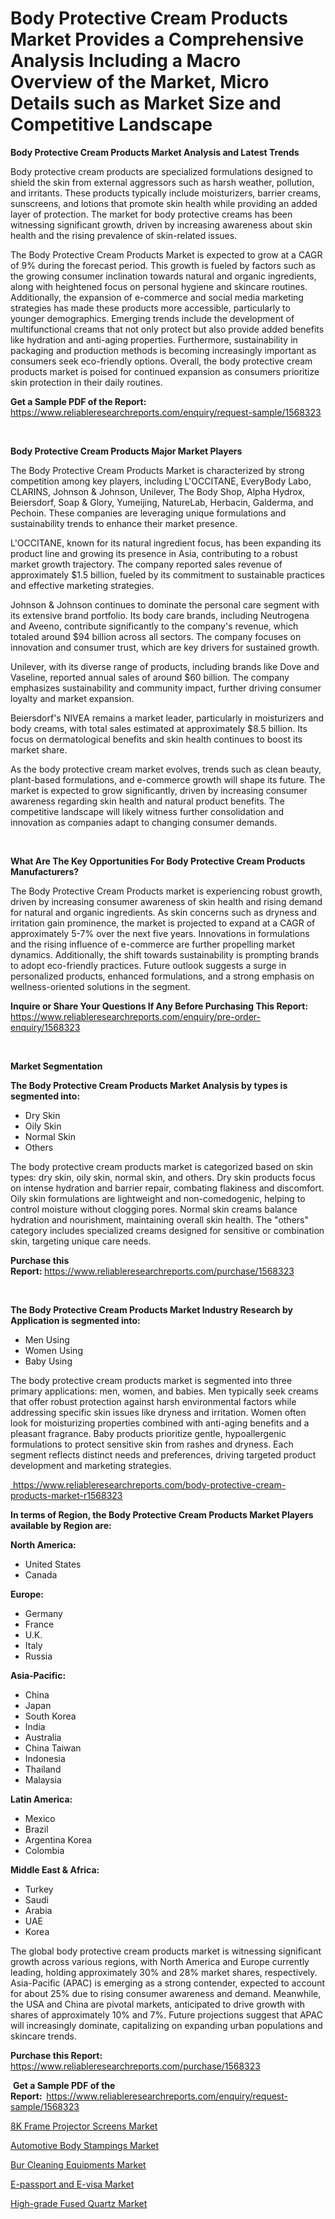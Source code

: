 <p><h1>Body Protective Cream Products Market Provides a Comprehensive Analysis Including a Macro Overview of the Market, Micro Details such as Market Size and Competitive Landscape</h1></p><p><strong>Body Protective Cream Products Market Analysis and Latest Trends</strong></p>
<p><p>Body protective cream products are specialized formulations designed to shield the skin from external aggressors such as harsh weather, pollution, and irritants. These products typically include moisturizers, barrier creams, sunscreens, and lotions that promote skin health while providing an added layer of protection. The market for body protective creams has been witnessing significant growth, driven by increasing awareness about skin health and the rising prevalence of skin-related issues.</p><p>The Body Protective Cream Products Market is expected to grow at a CAGR of 9% during the forecast period. This growth is fueled by factors such as the growing consumer inclination towards natural and organic ingredients, along with heightened focus on personal hygiene and skincare routines. Additionally, the expansion of e-commerce and social media marketing strategies has made these products more accessible, particularly to younger demographics. Emerging trends include the development of multifunctional creams that not only protect but also provide added benefits like hydration and anti-aging properties. Furthermore, sustainability in packaging and production methods is becoming increasingly important as consumers seek eco-friendly options. Overall, the body protective cream products market is poised for continued expansion as consumers prioritize skin protection in their daily routines.</p></p>
<p><strong>Get a Sample PDF of the Report:&nbsp;</strong> <a href="https://www.reliableresearchreports.com/enquiry/request-sample/1568323?utm_campaign=12&utm_medium=2&utm_source=Github&utm_content=ia&utm_term=14102024&utm_id=body-protective-cream-products">https://www.reliableresearchreports.com/enquiry/request-sample/1568323</a></p>
<p>&nbsp;</p>
<p><strong>Body Protective Cream Products Major Market Players</strong></p>
<p><p>The Body Protective Cream Products Market is characterized by strong competition among key players, including L'OCCITANE, EveryBody Labo, CLARINS, Johnson & Johnson, Unilever, The Body Shop, Alpha Hydrox, Beiersdorf, Soap & Glory, Yumeijing, NatureLab, Herbacin, Galderma, and Pechoin. These companies are leveraging unique formulations and sustainability trends to enhance their market presence.</p><p>L'OCCITANE, known for its natural ingredient focus, has been expanding its product line and growing its presence in Asia, contributing to a robust market growth trajectory. The company reported sales revenue of approximately $1.5 billion, fueled by its commitment to sustainable practices and effective marketing strategies.</p><p>Johnson & Johnson continues to dominate the personal care segment with its extensive brand portfolio. Its body care brands, including Neutrogena and Aveeno, contribute significantly to the company's revenue, which totaled around $94 billion across all sectors. The company focuses on innovation and consumer trust, which are key drivers for sustained growth.</p><p>Unilever, with its diverse range of products, including brands like Dove and Vaseline, reported annual sales of around $60 billion. The company emphasizes sustainability and community impact, further driving consumer loyalty and market expansion.</p><p>Beiersdorf's NIVEA remains a market leader, particularly in moisturizers and body creams, with total sales estimated at approximately $8.5 billion. Its focus on dermatological benefits and skin health continues to boost its market share.</p><p>As the body protective cream market evolves, trends such as clean beauty, plant-based formulations, and e-commerce growth will shape its future. The market is expected to grow significantly, driven by increasing consumer awareness regarding skin health and natural product benefits. The competitive landscape will likely witness further consolidation and innovation as companies adapt to changing consumer demands.</p></p>
<p>&nbsp;</p>
<p><strong>What Are The Key Opportunities For Body Protective Cream Products Manufacturers?</strong></p>
<p><p>The Body Protective Cream Products market is experiencing robust growth, driven by increasing consumer awareness of skin health and rising demand for natural and organic ingredients. As skin concerns such as dryness and irritation gain prominence, the market is projected to expand at a CAGR of approximately 5-7% over the next five years. Innovations in formulations and the rising influence of e-commerce are further propelling market dynamics. Additionally, the shift towards sustainability is prompting brands to adopt eco-friendly practices. Future outlook suggests a surge in personalized products, enhanced formulations, and a strong emphasis on wellness-oriented solutions in the segment.</p></p>
<p><strong>Inquire or Share Your Questions If Any Before Purchasing This Report:</strong> <a href="https://www.reliableresearchreports.com/enquiry/pre-order-enquiry/1568323?utm_campaign=12&utm_medium=2&utm_source=Github&utm_content=ia&utm_term=14102024&utm_id=body-protective-cream-products">https://www.reliableresearchreports.com/enquiry/pre-order-enquiry/1568323</a></p>
<p>&nbsp;</p>
<p><strong>Market Segmentation</strong></p>
<p><strong>The Body Protective Cream Products Market Analysis by types is segmented into:</strong></p>
<p><ul><li>Dry Skin</li><li>Oily Skin</li><li>Normal Skin</li><li>Others</li></ul></p>
<p><p>The body protective cream products market is categorized based on skin types: dry skin, oily skin, normal skin, and others. Dry skin products focus on intense hydration and barrier repair, combating flakiness and discomfort. Oily skin formulations are lightweight and non-comedogenic, helping to control moisture without clogging pores. Normal skin creams balance hydration and nourishment, maintaining overall skin health. The "others" category includes specialized creams designed for sensitive or combination skin, targeting unique care needs.</p></p>
<p><strong>Purchase this Report:&nbsp;</strong><a href="https://www.reliableresearchreports.com/purchase/1568323?utm_campaign=12&utm_medium=2&utm_source=Github&utm_content=ia&utm_term=14102024&utm_id=body-protective-cream-products">https://www.reliableresearchreports.com/purchase/1568323</a></p>
<p>&nbsp;</p>
<p><strong>The Body Protective Cream Products Market Industry Research by Application is segmented into:</strong></p>
<p><ul><li>Men Using</li><li>Women Using</li><li>Baby Using</li></ul></p>
<p><p>The body protective cream products market is segmented into three primary applications: men, women, and babies. Men typically seek creams that offer robust protection against harsh environmental factors while addressing specific skin issues like dryness and irritation. Women often look for moisturizing properties combined with anti-aging benefits and a pleasant fragrance. Baby products prioritize gentle, hypoallergenic formulations to protect sensitive skin from rashes and dryness. Each segment reflects distinct needs and preferences, driving targeted product development and marketing strategies.</p></p>
<p><a href="https://www.reliableresearchreports.com/body-protective-cream-products-market-r1568323?utm_campaign=12&utm_medium=2&utm_source=Github&utm_content=ia&utm_term=14102024&utm_id=body-protective-cream-products">&nbsp;https://www.reliableresearchreports.com/body-protective-cream-products-market-r1568323</a></p>
<p><strong>In terms of Region, the Body Protective Cream Products Market Players available by Region are:</strong></p>
<p>
    <p> <strong> North America: </strong>
        <ul>
            <li>United States</li>
            <li>Canada</li>
        </ul>
        </p> 
    <p> <strong> Europe: </strong>
        <ul>
            <li>Germany</li>
            <li>France</li>
            <li>U.K.</li>
            <li>Italy</li>
            <li>Russia</li>
        </ul>
        </p> 
    <p> <strong> Asia-Pacific: </strong>
        <ul>
            <li>China</li>
            <li>Japan</li>
            <li>South Korea</li>
            <li>India</li>
            <li>Australia</li>
            <li>China Taiwan</li>
            <li>Indonesia</li>
            <li>Thailand</li>
            <li>Malaysia</li>
        </ul>
        </p> 
    <p> <strong> Latin America: </strong>
        <ul>
            <li>Mexico</li>
            <li>Brazil</li>
            <li>Argentina Korea</li>
            <li>Colombia</li>
        </ul>
        </p> 
    <p> <strong> Middle East & Africa: </strong>
        <ul>
            <li>Turkey</li>
            <li>Saudi</li>
            <li>Arabia</li>
            <li>UAE</li>
            <li>Korea</li>
        </ul>
    </p>
    </p>
<p><p>The global body protective cream products market is witnessing significant growth across various regions, with North America and Europe currently leading, holding approximately 30% and 28% market shares, respectively. Asia-Pacific (APAC) is emerging as a strong contender, expected to account for about 25% due to rising consumer awareness and demand. Meanwhile, the USA and China are pivotal markets, anticipated to drive growth with shares of approximately 10% and 7%. Future projections suggest that APAC will increasingly dominate, capitalizing on expanding urban populations and skincare trends.</p></p>
<p><strong>Purchase this Report: </strong><a href="https://www.reliableresearchreports.com/purchase/1568323?utm_campaign=12&utm_medium=2&utm_source=Github&utm_content=ia&utm_term=14102024&utm_id=body-protective-cream-products">https://www.reliableresearchreports.com/purchase/1568323</a></p>
<p>&nbsp;<strong>Get a Sample PDF of the Report:&nbsp;&nbsp;</strong><a href="https://www.reliableresearchreports.com/enquiry/request-sample/1568323?utm_campaign=12&utm_medium=2&utm_source=Github&utm_content=ia&utm_term=14102024&utm_id=body-protective-cream-products">https://www.reliableresearchreports.com/enquiry/request-sample/1568323</a></p>
<p><strong></strong></p>
<p><p><a href="https://github.com/AbbasMahmud554/Market-Research-Report-List-1/blob/main/8k-frame-projector-screens-market.md?utm_campaign=12&utm_medium=2&utm_source=Github&utm_content=ia&utm_term=14102024&utm_id=body-protective-cream-products">8K Frame Projector Screens Market</a></p><p><a href="https://www.linkedin.com/pulse/global-automotive-body-stampings-market-focus-product-type-g0s5f?trk=public_post_embed_feed-article-content&utm_campaign=12&utm_medium=2&utm_source=Github&utm_content=ia&utm_term=14102024&utm_id=body-protective-cream-products">Automotive Body Stampings Market</a></p><p><a href="https://github.com/GenaGaines34/Market-Research-Report-List-1/blob/main/bur-cleaning-equipments-market.md?utm_campaign=12&utm_medium=2&utm_source=Github&utm_content=ia&utm_term=14102024&utm_id=body-protective-cream-products">Bur Cleaning Equipments Market</a></p><p><a href="https://www.linkedin.com/pulse/in-depth-e-passport-e-visa-market-review-size-share-ahxzf?trk=public_post_embed_feed-article-content&utm_campaign=12&utm_medium=2&utm_source=Github&utm_content=ia&utm_term=14102024&utm_id=body-protective-cream-products">E-passport and E-visa Market</a></p><p><a href="https://www.linkedin.com/pulse/decoding-high-grade-fused-quartz-industry-dynamics-strategic-fqkff?trk=public_post_embed_feed-article-content&utm_campaign=12&utm_medium=2&utm_source=Github&utm_content=ia&utm_term=14102024&utm_id=body-protective-cream-products">High-grade Fused Quartz Market</a></p></p>